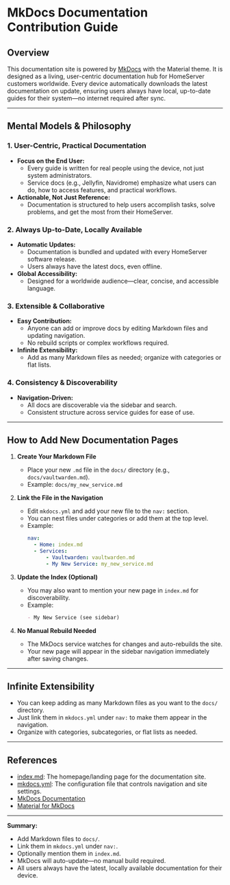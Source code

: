 # MkDocs Documentation Contribution Guide

## Overview
This documentation site is powered by [MkDocs](https://www.mkdocs.org/) with the Material theme. It is designed as a living, user-centric documentation hub for HomeServer customers worldwide. Every device automatically downloads the latest documentation on update, ensuring users always have local, up-to-date guides for their system—no internet required after sync.

---

## Mental Models & Philosophy

### 1. User-Centric, Practical Documentation
- **Focus on the End User:**
  - Every guide is written for real people using the device, not just system administrators.
  - Service docs (e.g., Jellyfin, Navidrome) emphasize what users can do, how to access features, and practical workflows.
- **Actionable, Not Just Reference:**
  - Documentation is structured to help users accomplish tasks, solve problems, and get the most from their HomeServer.

### 2. Always Up-to-Date, Locally Available
- **Automatic Updates:**
  - Documentation is bundled and updated with every HomeServer software release.
  - Users always have the latest docs, even offline.
- **Global Accessibility:**
  - Designed for a worldwide audience—clear, concise, and accessible language.

### 3. Extensible & Collaborative
- **Easy Contribution:**
  - Anyone can add or improve docs by editing Markdown files and updating navigation.
  - No rebuild scripts or complex workflows required.
- **Infinite Extensibility:**
  - Add as many Markdown files as needed; organize with categories or flat lists.

### 4. Consistency & Discoverability
- **Navigation-Driven:**
  - All docs are discoverable via the sidebar and search.
  - Consistent structure across service guides for ease of use.

---

## How to Add New Documentation Pages

1. **Create Your Markdown File**
   - Place your new `.md` file in the `docs/` directory (e.g., `docs/vaultwarden.md`).
   - Example: `docs/my_new_service.md`

2. **Link the File in the Navigation**
   - Edit `mkdocs.yml` and add your new file to the `nav:` section.
   - You can nest files under categories or add them at the top level.
   - Example:
     ```yaml
     nav:
       - Home: index.md
       - Services:
           - Vaultwarden: vaultwarden.md
           - My New Service: my_new_service.md
     ```

3. **Update the Index (Optional)**
   - You may also want to mention your new page in `index.md` for discoverability.
   - Example:
     ```markdown
     - My New Service (see sidebar)
     ```

4. **No Manual Rebuild Needed**
   - The MkDocs service watches for changes and auto-rebuilds the site.
   - Your new page will appear in the sidebar navigation immediately after saving changes.

---

## Infinite Extensibility
- You can keep adding as many Markdown files as you want to the `docs/` directory.
- Just link them in `mkdocs.yml` under `nav:` to make them appear in the navigation.
- Organize with categories, subcategories, or flat lists as needed.

---

## References
- [index.md](docs/index.md): The homepage/landing page for the documentation site.
- [mkdocs.yml](mkdocs.yml): The configuration file that controls navigation and site settings.
- [MkDocs Documentation](https://www.mkdocs.org/)
- [Material for MkDocs](https://squidfunk.github.io/mkdocs-material/)

---

**Summary:**
- Add Markdown files to `docs/`.
- Link them in `mkdocs.yml` under `nav:`.
- Optionally mention them in `index.md`.
- MkDocs will auto-update—no manual build required.
- All users always have the latest, locally available documentation for their device.
